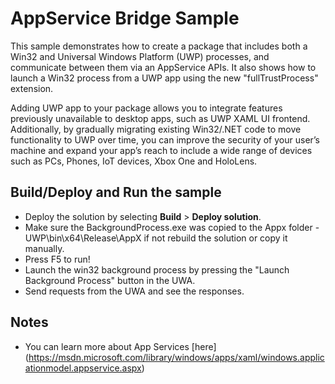 ﻿# AppService Bridge Sample

This sample demonstrates how to create a package that includes both a Win32 and Universal Windows Platform (UWP) processes, and communicate between them via an AppService APIs. It also shows how to launch a Win32 process from a UWP app using the new "fullTrustProcess" extension.

Adding UWP app to your package allows you to integrate features previously unavailable to desktop apps, such as UWP XAML UI frontend. Additionally, by gradually migrating existing Win32/.NET code to move functionality to UWP over time, you can improve the security of your user’s machine and expand your app’s reach to include a wide range of devices such as PCs, Phones, IoT devices, Xbox One and HoloLens.


Build/Deploy and Run the sample
-------------------------------

 - Deploy the solution by selecting **Build** \> **Deploy solution**.
 - Make sure the BackgroundProcess.exe was copied to the Appx folder - UWP\bin\x64\Release\AppX if not rebuild the solution or copy it manually.
 - Press F5 to run!
 - Launch the win32 background process by pressing the "Launch Background Process" button in the UWA.
 - Send requests from the UWA and see the responses.

Notes
------

- You can learn more about App Services [here] (https://msdn.microsoft.com/library/windows/apps/xaml/windows.applicationmodel.appservice.aspx)